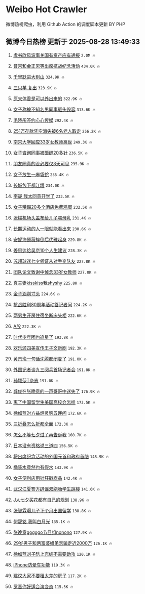 # Weibo Hot Crawler 



微博热榜爬虫，利用 Github Action 的调度脚本更新 BY PHP 


## 微博今日热榜 更新于 2025-08-28 13:49:33 
1. [虞书欣风波事关国有资产应有通报](https://s.weibo.com/weibo?q=%23%E8%99%9E%E4%B9%A6%E6%AC%A3%E9%A3%8E%E6%B3%A2%E4%BA%8B%E5%85%B3%E5%9B%BD%E6%9C%89%E8%B5%84%E4%BA%A7%E5%BA%94%E6%9C%89%E9%80%9A%E6%8A%A5%23&t=31&band_rank=1&Refer=top) `2.0M 🔥` 

1. [普京和金正恩等出席抗战纪念活动](https://s.weibo.com/weibo?q=%23%E6%99%AE%E4%BA%AC%E5%92%8C%E9%87%91%E6%AD%A3%E6%81%A9%E7%AD%89%E5%87%BA%E5%B8%AD%E6%8A%97%E6%88%98%E7%BA%AA%E5%BF%B5%E6%B4%BB%E5%8A%A8%23&t=31&band_rank=2&Refer=top) `434.0K 🔥` 

1. [千里跃进大别山](https://s.weibo.com/weibo?q=%23%E5%8D%83%E9%87%8C%E8%B7%83%E8%BF%9B%E5%A4%A7%E5%88%AB%E5%B1%B1%23&t=31&band_rank=3&Refer=top) `324.9K 🔥` 

1. [三只羊 复出](https://s.weibo.com/weibo?q=%E4%B8%89%E5%8F%AA%E7%BE%8A%20%E5%A4%8D%E5%87%BA&t=31&band_rank=4&Refer=top) `323.9K 🔥` 

1. [原来体香是可以养出来的](https://s.weibo.com/weibo?q=%E5%8E%9F%E6%9D%A5%E4%BD%93%E9%A6%99%E6%98%AF%E5%8F%AF%E4%BB%A5%E5%85%BB%E5%87%BA%E6%9D%A5%E7%9A%84&t=31&band_rank=5&Refer=top) `322.9K 🔥` 

1. [女子称被不知名男同事砸头毁容](https://s.weibo.com/weibo?q=%23%E5%A5%B3%E5%AD%90%E7%A7%B0%E8%A2%AB%E4%B8%8D%E7%9F%A5%E5%90%8D%E7%94%B7%E5%90%8C%E4%BA%8B%E7%A0%B8%E5%A4%B4%E6%AF%81%E5%AE%B9%23&t=31&band_rank=6&Refer=top) `313.6K 🔥` 

1. [毛晓彤签约心心传媒](https://s.weibo.com/weibo?q=%23%E6%AF%9B%E6%99%93%E5%BD%A4%E7%AD%BE%E7%BA%A6%E5%BF%83%E5%BF%83%E4%BC%A0%E5%AA%92%23&t=31&band_rank=7&Refer=top) `292.4K 🔥` 

1. [251万存款凭空消失被6名老人取走](https://s.weibo.com/weibo?q=%23251%E4%B8%87%E5%AD%98%E6%AC%BE%E5%87%AD%E7%A9%BA%E6%B6%88%E5%A4%B1%E8%A2%AB6%E5%90%8D%E8%80%81%E4%BA%BA%E5%8F%96%E8%B5%B0%23&t=31&band_rank=8&Refer=top) `256.2K 🔥` 

1. [南京大学回应33岁女教师离世](https://s.weibo.com/weibo?q=%23%E5%8D%97%E4%BA%AC%E5%A4%A7%E5%AD%A6%E5%9B%9E%E5%BA%9433%E5%B2%81%E5%A5%B3%E6%95%99%E5%B8%88%E7%A6%BB%E4%B8%96%23&t=31&band_rank=9&Refer=top) `249.3K 🔥` 

1. [女子咨询同事被砸缝20多针](https://s.weibo.com/weibo?q=%23%E5%A5%B3%E5%AD%90%E5%92%A8%E8%AF%A2%E5%90%8C%E4%BA%8B%E8%A2%AB%E7%A0%B8%E7%BC%9D20%E5%A4%9A%E9%92%88%23&t=31&band_rank=10&Refer=top) `236.5K 🔥` 

1. [朋友圈真的没必要仅3天可见](https://s.weibo.com/weibo?q=%E6%9C%8B%E5%8F%8B%E5%9C%88%E7%9C%9F%E7%9A%84%E6%B2%A1%E5%BF%85%E8%A6%81%E4%BB%853%E5%A4%A9%E5%8F%AF%E8%A7%81&t=31&band_rank=11&Refer=top) `235.9K 🔥` 

1. [女子放生一麻袋蛇](https://s.weibo.com/weibo?q=%E5%A5%B3%E5%AD%90%E6%94%BE%E7%94%9F%E4%B8%80%E9%BA%BB%E8%A2%8B%E8%9B%87&t=31&band_rank=12&Refer=top) `235.4K 🔥` 

1. [长城包下都江堰](https://s.weibo.com/weibo?q=%23%E9%95%BF%E5%9F%8E%E5%8C%85%E4%B8%8B%E9%83%BD%E6%B1%9F%E5%A0%B0%23&t=31&band_rank=13&Refer=top) `234.0K 🔥` 

1. [李晟 我太同意开学了](https://s.weibo.com/weibo?q=%E6%9D%8E%E6%99%9F%20%E6%88%91%E5%A4%AA%E5%90%8C%E6%84%8F%E5%BC%80%E5%AD%A6%E4%BA%86&t=31&band_rank=14&Refer=top) `233.5K 🔥` 

1. [女子糟蹋20多个酒店免费鸡蛋](https://s.weibo.com/weibo?q=%E5%A5%B3%E5%AD%90%E7%B3%9F%E8%B9%8B20%E5%A4%9A%E4%B8%AA%E9%85%92%E5%BA%97%E5%85%8D%E8%B4%B9%E9%B8%A1%E8%9B%8B&t=31&band_rank=15&Refer=top) `232.5K 🔥` 

1. [张檬机场头盖布给儿子喂母乳](https://s.weibo.com/weibo?q=%23%E5%BC%A0%E6%AA%AC%E6%9C%BA%E5%9C%BA%E5%A4%B4%E7%9B%96%E5%B8%83%E7%BB%99%E5%84%BF%E5%AD%90%E5%96%82%E6%AF%8D%E4%B9%B3%23&t=31&band_rank=16&Refer=top) `231.4K 🔥` 

1. [长期运动的人一眼就能看出来](https://s.weibo.com/weibo?q=%E9%95%BF%E6%9C%9F%E8%BF%90%E5%8A%A8%E7%9A%84%E4%BA%BA%E4%B8%80%E7%9C%BC%E5%B0%B1%E8%83%BD%E7%9C%8B%E5%87%BA%E6%9D%A5&t=31&band_rank=17&Refer=top) `230.6K 🔥` 

1. [安妮海瑟薇摔倒后优雅起身](https://s.weibo.com/weibo?q=%23%E5%AE%89%E5%A6%AE%E6%B5%B7%E7%91%9F%E8%96%87%E6%91%94%E5%80%92%E5%90%8E%E4%BC%98%E9%9B%85%E8%B5%B7%E8%BA%AB%23&t=31&band_rank=18&Refer=top) `229.8K 🔥` 

1. [姜思达给吴京10个人生建议](https://s.weibo.com/weibo?q=%E5%A7%9C%E6%80%9D%E8%BE%BE%E7%BB%99%E5%90%B4%E4%BA%AC10%E4%B8%AA%E4%BA%BA%E7%94%9F%E5%BB%BA%E8%AE%AE&t=31&band_rank=19&Refer=top) `228.3K 🔥` 

1. [苏超球迷七夕领证从对手变队友](https://s.weibo.com/weibo?q=%23%E8%8B%8F%E8%B6%85%E7%90%83%E8%BF%B7%E4%B8%83%E5%A4%95%E9%A2%86%E8%AF%81%E4%BB%8E%E5%AF%B9%E6%89%8B%E5%8F%98%E9%98%9F%E5%8F%8B%23&t=31&band_rank=20&Refer=top) `227.8K 🔥` 

1. [团队论文致谢中悼念33岁女教师](https://s.weibo.com/weibo?q=%23%E5%9B%A2%E9%98%9F%E8%AE%BA%E6%96%87%E8%87%B4%E8%B0%A2%E4%B8%AD%E6%82%BC%E5%BF%B533%E5%B2%81%E5%A5%B3%E6%95%99%E5%B8%88%23&t=31&band_rank=21&Refer=top) `227.0K 🔥` 

1. [真夫妻kisskiss我shyshy](https://s.weibo.com/weibo?q=%E7%9C%9F%E5%A4%AB%E5%A6%BBkisskiss%E6%88%91shyshy&t=31&band_rank=22&Refer=top) `225.8K 🔥` 

1. [金子涵剃寸头](https://s.weibo.com/weibo?q=%23%E9%87%91%E5%AD%90%E6%B6%B5%E5%89%83%E5%AF%B8%E5%A4%B4%23&t=31&band_rank=23&Refer=top) `224.6K 🔥` 

1. [抗战胜利80周年活动答记者问](https://s.weibo.com/weibo?q=%23%E6%8A%97%E6%88%98%E8%83%9C%E5%88%A980%E5%91%A8%E5%B9%B4%E6%B4%BB%E5%8A%A8%E7%AD%94%E8%AE%B0%E8%80%85%E9%97%AE%23&t=31&band_rank=24&Refer=top) `224.2K 🔥` 

1. [两男生开房住宿坐断床头柜](https://s.weibo.com/weibo?q=%23%E4%B8%A4%E7%94%B7%E7%94%9F%E5%BC%80%E6%88%BF%E4%BD%8F%E5%AE%BF%E5%9D%90%E6%96%AD%E5%BA%8A%E5%A4%B4%E6%9F%9C%23&t=31&band_rank=25&Refer=top) `222.6K 🔥` 

1. [A股](https://s.weibo.com/weibo?q=A%E8%82%A1&t=31&band_rank=26&Refer=top) `222.3K 🔥` 

1. [时代少年团也追星了](https://s.weibo.com/weibo?q=%E6%97%B6%E4%BB%A3%E5%B0%91%E5%B9%B4%E5%9B%A2%E4%B9%9F%E8%BF%BD%E6%98%9F%E4%BA%86&t=31&band_rank=27&Refer=top) `193.8K 🔥` 

1. [欢乐颂四美宣传王子文新剧](https://s.weibo.com/weibo?q=%23%E6%AC%A2%E4%B9%90%E9%A2%82%E5%9B%9B%E7%BE%8E%E5%AE%A3%E4%BC%A0%E7%8E%8B%E5%AD%90%E6%96%87%E6%96%B0%E5%89%A7%23&t=31&band_rank=28&Refer=top) `192.3K 🔥` 

1. [黄景瑜一句话沈腾都闭麦了](https://s.weibo.com/weibo?q=%E9%BB%84%E6%99%AF%E7%91%9C%E4%B8%80%E5%8F%A5%E8%AF%9D%E6%B2%88%E8%85%BE%E9%83%BD%E9%97%AD%E9%BA%A6%E4%BA%86&t=31&band_rank=29&Refer=top) `191.0K 🔥` 

1. [外国记者谈九三阅兵首场记者会](https://s.weibo.com/weibo?q=%23%E5%A4%96%E5%9B%BD%E8%AE%B0%E8%80%85%E8%B0%88%E4%B9%9D%E4%B8%89%E9%98%85%E5%85%B5%E9%A6%96%E5%9C%BA%E8%AE%B0%E8%80%85%E4%BC%9A%23&t=31&band_rank=30&Refer=top) `191.0K 🔥` 

1. [孙颖莎T杂志](https://s.weibo.com/weibo?q=%E5%AD%99%E9%A2%96%E8%8E%8ET%E6%9D%82%E5%BF%97&t=31&band_rank=31&Refer=top) `191.0K 🔥` 

1. [龚俊在张晚意的一声哥哥中迷失了](https://s.weibo.com/weibo?q=%E9%BE%9A%E4%BF%8A%E5%9C%A8%E5%BC%A0%E6%99%9A%E6%84%8F%E7%9A%84%E4%B8%80%E5%A3%B0%E5%93%A5%E5%93%A5%E4%B8%AD%E8%BF%B7%E5%A4%B1%E4%BA%86&t=31&band_rank=32&Refer=top) `176.9K 🔥` 

1. [离了中国留学生美国高校会怎样](https://s.weibo.com/weibo?q=%23%E7%A6%BB%E4%BA%86%E4%B8%AD%E5%9B%BD%E7%95%99%E5%AD%A6%E7%94%9F%E7%BE%8E%E5%9B%BD%E9%AB%98%E6%A0%A1%E4%BC%9A%E6%80%8E%E6%A0%B7%23&t=31&band_rank=33&Refer=top) `173.5K 🔥` 

1. [徐如蓝对方益炯灵魂五连问](https://s.weibo.com/weibo?q=%E5%BE%90%E5%A6%82%E8%93%9D%E5%AF%B9%E6%96%B9%E7%9B%8A%E7%82%AF%E7%81%B5%E9%AD%82%E4%BA%94%E8%BF%9E%E9%97%AE&t=31&band_rank=34&Refer=top) `172.6K 🔥` 

1. [三折叠怎么折都全面](https://s.weibo.com/weibo?q=%23%E4%B8%89%E6%8A%98%E5%8F%A0%E6%80%8E%E4%B9%88%E6%8A%98%E9%83%BD%E5%85%A8%E9%9D%A2%23&t=31&band_rank=35&Refer=top) `172.3K 🔥` 

1. [怎么不等七夕过了再告诉我](https://s.weibo.com/weibo?q=%E6%80%8E%E4%B9%88%E4%B8%8D%E7%AD%89%E4%B8%83%E5%A4%95%E8%BF%87%E4%BA%86%E5%86%8D%E5%91%8A%E8%AF%89%E6%88%91&t=31&band_rank=36&Refer=top) `160.7K 🔥` 

1. [日本没有资格说三道四](https://s.weibo.com/weibo?q=%23%E6%97%A5%E6%9C%AC%E6%B2%A1%E6%9C%89%E8%B5%84%E6%A0%BC%E8%AF%B4%E4%B8%89%E9%81%93%E5%9B%9B%23&t=31&band_rank=37&Refer=top) `156.5K 🔥` 

1. [将出席纪念活动的外国元首和政府首脑](https://s.weibo.com/weibo?q=%23%E5%B0%86%E5%87%BA%E5%B8%AD%E7%BA%AA%E5%BF%B5%E6%B4%BB%E5%8A%A8%E7%9A%84%E5%A4%96%E5%9B%BD%E5%85%83%E9%A6%96%E5%92%8C%E6%94%BF%E5%BA%9C%E9%A6%96%E8%84%91%23&t=31&band_rank=38&Refer=top) `148.9K 🔥` 

1. [桶装水竟然也有假水](https://s.weibo.com/weibo?q=%E6%A1%B6%E8%A3%85%E6%B0%B4%E7%AB%9F%E7%84%B6%E4%B9%9F%E6%9C%89%E5%81%87%E6%B0%B4&t=31&band_rank=39&Refer=top) `143.9K 🔥` 

1. [女子便利店用针狂戳商品](https://s.weibo.com/weibo?q=%E5%A5%B3%E5%AD%90%E4%BE%BF%E5%88%A9%E5%BA%97%E7%94%A8%E9%92%88%E7%8B%82%E6%88%B3%E5%95%86%E5%93%81&t=31&band_rank=40&Refer=top) `142.4K 🔥` 

1. [武汉江夏警方辟谣双胞胎学生跳楼](https://s.weibo.com/weibo?q=%23%E6%AD%A6%E6%B1%89%E6%B1%9F%E5%A4%8F%E8%AD%A6%E6%96%B9%E8%BE%9F%E8%B0%A3%E5%8F%8C%E8%83%9E%E8%83%8E%E5%AD%A6%E7%94%9F%E8%B7%B3%E6%A5%BC%23&t=31&band_rank=41&Refer=top) `141.6K 🔥` 

1. [J人七夕买花都有自己的规划](https://s.weibo.com/weibo?q=J%E4%BA%BA%E4%B8%83%E5%A4%95%E4%B9%B0%E8%8A%B1%E9%83%BD%E6%9C%89%E8%87%AA%E5%B7%B1%E7%9A%84%E8%A7%84%E5%88%92&t=31&band_rank=42&Refer=top) `138.9K 🔥` 

1. [张智霖曝儿子下个月出国留学](https://s.weibo.com/weibo?q=%23%E5%BC%A0%E6%99%BA%E9%9C%96%E6%9B%9D%E5%84%BF%E5%AD%90%E4%B8%8B%E4%B8%AA%E6%9C%88%E5%87%BA%E5%9B%BD%E7%95%99%E5%AD%A6%23&t=31&band_rank=43&Refer=top) `138.8K 🔥` 

1. [何晟铭 我叫白月光](https://s.weibo.com/weibo?q=%E4%BD%95%E6%99%9F%E9%93%AD%20%E6%88%91%E5%8F%AB%E7%99%BD%E6%9C%88%E5%85%89&t=31&band_rank=44&Refer=top) `135.1K 🔥` 

1. [张晚意gogogo节目组nonono](https://s.weibo.com/weibo?q=%E5%BC%A0%E6%99%9A%E6%84%8Fgogogo%E8%8A%82%E7%9B%AE%E7%BB%84nonono&t=31&band_rank=45&Refer=top) `127.9K 🔥` 

1. [29岁男子和两富婆姐弟恋骗走近2000万](https://s.weibo.com/weibo?q=%2329%E5%B2%81%E7%94%B7%E5%AD%90%E5%92%8C%E4%B8%A4%E5%AF%8C%E5%A9%86%E5%A7%90%E5%BC%9F%E6%81%8B%E9%AA%97%E8%B5%B0%E8%BF%912000%E4%B8%87%23&t=31&band_rank=46&Refer=top) `126.1K 🔥` 

1. [徐如蓝刘子晗上恋综不需要助攻](https://s.weibo.com/weibo?q=%E5%BE%90%E5%A6%82%E8%93%9D%E5%88%98%E5%AD%90%E6%99%97%E4%B8%8A%E6%81%8B%E7%BB%BC%E4%B8%8D%E9%9C%80%E8%A6%81%E5%8A%A9%E6%94%BB&t=31&band_rank=47&Refer=top) `120.1K 🔥` 

1. [iPhone防晕车功能](https://s.weibo.com/weibo?q=iPhone%E9%98%B2%E6%99%95%E8%BD%A6%E5%8A%9F%E8%83%BD&t=31&band_rank=48&Refer=top) `119.3K 🔥` 

1. [建议大家不要租太差的房子](https://s.weibo.com/weibo?q=%E5%BB%BA%E8%AE%AE%E5%A4%A7%E5%AE%B6%E4%B8%8D%E8%A6%81%E7%A7%9F%E5%A4%AA%E5%B7%AE%E7%9A%84%E6%88%BF%E5%AD%90&t=31&band_rank=49&Refer=top) `117.2K 🔥` 

1. [罗晋你好适合演变态](https://s.weibo.com/weibo?q=%E7%BD%97%E6%99%8B%E4%BD%A0%E5%A5%BD%E9%80%82%E5%90%88%E6%BC%94%E5%8F%98%E6%80%81&t=31&band_rank=50&Refer=top) `115.5K 🔥` 

